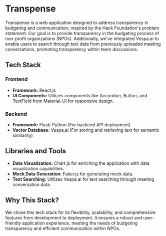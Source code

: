 # Transpense

Transpense is a web application designed to address transparency in budgeting and communication, inspired by the Hack Foundation's problem statement. Our goal is to provide transparency in the budgeting process of non-profit organizations (NPOs). Additionally, we've integrated Vespa.ai to enable users to search through text data from previously uploaded meeting conversations, promoting transparency within team discussions.

## Tech Stack

### Frontend
- **Framework:** React.js
- **UI Components:** Utilizes components like Accordion, Button, and TextField from Material-UI for responsive design.

### Backend
- **Framework:** Flask-Python (For backend API deployment)
- **Vector Database:** Vespa.ai (For storing and retrieving text for semantic similarity)

## Libraries and Tools
- **Data Visualization:** Chart.js for enriching the application with data visualization capabilities.
- **Mock Data Generation:** Faker.js for generating mock data.
- **Text Searching:** Utilizes Vespa.ai for text searching through meeting conversation data.

## Why This Stack?
We chose this tech stack for its flexibility, scalability, and comprehensive features from development to deployment. It ensures a robust and user-friendly application experience, meeting the needs of budgeting transparency and efficient communication within NPOs.
